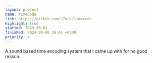 ```yaml
---
layout: project
name: TimeCode
link: https://github.com/s7uck/timecode
highlight: true
started: 2023-08-01
finished: 2024-05-06 16:45 +0200
priority: 4
---
```

A sound based time encoding system that I came up with for no good reason.